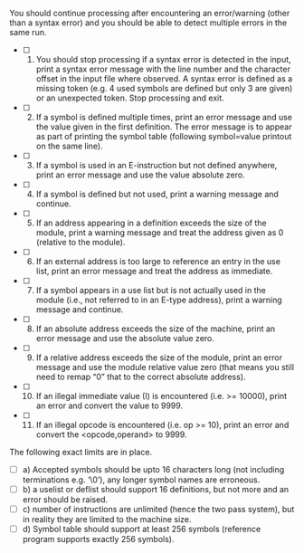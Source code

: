 You should continue processing after encountering an error/warning (other  than a syntax error) and you should be able to 
detect multiple errors in the same run. 
- [ ] 1.  You  should  stop  processing  if  a  syntax  error  is  detected  in  the  input,  print  a  syntax  error message  with  the  line number and the character offset in the input file where observed. A syntax error is defined as a missing token (e.g. 4 used symbols are defined but only 3 are given) or an unexpected token. Stop processing and exit. 
- [ ] 2.  If a symbol is defined multiple times, print an error message and use the value given in the first definition. The error message is to appear as part of printing the symbol table (following symbol=value printout on the same line). 
- [ ] 3.  If a symbol is used in an E-instruction but not defined anywhere, print an error message and use the value absolute zero. 
- [ ] 4.  If a symbol is defined but not used, print a warning message and continue. 
- [ ] 5.  If an address appearing in a definition exceeds the size of the module, print a warning message and treat the address given as 0 (relative to the module). 
- [ ] 6.  If an external address is too large to reference an entry in the use list, print an error message and treat the address as immediate. 
- [ ] 7.  If a symbol appears in a use list but is not actually used in the module (i.e., not referred to in an E-type address), print a warning message and continue. 
- [ ] 8.  If an absolute address exceeds the size of the machine, print an error message and use the absolute value zero. 
- [ ] 9.  If a relative address exceeds the size of the module, print an error message and use the module relative value zero 
(that means you still need to remap “0” that to the correct absolute address). 
- [ ] 10.  If an illegal immediate value (I) is encountered (i.e. >= 10000), print an error and convert the value to 9999.  
- [ ] 11.  If an illegal opcode is encountered (i.e. op >= 10), print an error and convert the <opcode,operand> to 9999. 
 
The following exact limits are in place. 
- [ ] a)  Accepted symbols should be upto 16 characters long (not including terminations e.g. ‘\0’), any longer symbol names 
are erroneous. 
- [ ] b)  a uselist or deflist should support 16 definitions, but not more and an error should be raised. 
- [ ] c)  number of instructions are unlimited (hence the two pass system), but in reality they are limited to the machine size. 
- [ ] d)  Symbol table should support at least 256 symbols (reference program supports exactly 256 symbols). 